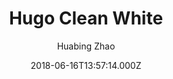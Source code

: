---
title: Hugo Clean White
github: https://github.com/zhaohuabing/hugo-theme-cleanwhite
demo: https://zhaohuabing.com/
author: Huabing Zhao
ssg:
  - Hugo
cms:
  - Markdown
date: 2018-06-16T13:57:14.000Z
description: A clean, elegant blog theme for hugo
draft: true
publish_date: '2018-06-16T13:57:14Z'
update_date: '2022-10-10T11:24:51Z'
github_star: 491
github_fork: 251
---